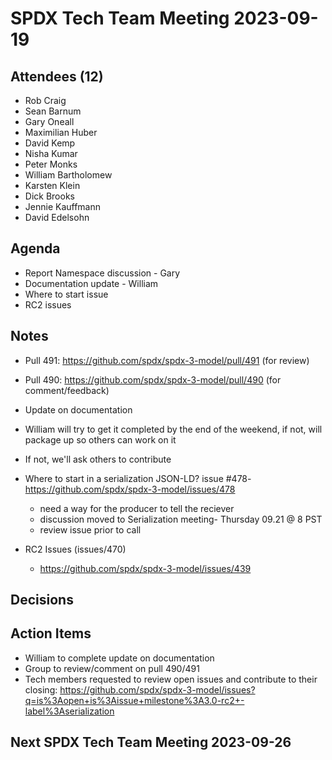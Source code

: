 # SPDX Tech Team Meeting 2023-09-19

## Attendees (12)
* Rob Craig
* Sean Barnum
* Gary Oneall
* Maximilian Huber
* David Kemp
* Nisha Kumar
* Peter Monks
* William Bartholomew
* Karsten Klein
* Dick Brooks
* Jennie Kauffmann
* David Edelsohn

## Agenda
* Report Namespace discussion - Gary
* Documentation update - William
* Where to start issue
* RC2 issues

## Notes
* Pull 491: https://github.com/spdx/spdx-3-model/pull/491 (for review)
* Pull 490: https://github.com/spdx/spdx-3-model/pull/490 (for comment/feedback)

*  Update on documentation
  * William will try to get it completed by the end of the weekend, if not, will package up so others can work on it
  * If not, we'll ask others to contribute

* Where to start in a serialization JSON-LD? issue #478- https://github.com/spdx/spdx-3-model/issues/478
  * need a way for the producer to tell the reciever
  * discussion moved to Serialization meeting- Thursday 09.21 @ 8 PST
  * review issue prior to call

* RC2 Issues (issues/470)
  * https://github.com/spdx/spdx-3-model/issues/439

## Decisions

## Action Items
* William to complete update on documentation
* Group to review/comment on pull 490/491
* Tech members requested to review open issues and contribute to their closing: https://github.com/spdx/spdx-3-model/issues?q=is%3Aopen+is%3Aissue+milestone%3A3.0-rc2+-label%3Aserialization

## Next SPDX Tech Team Meeting 2023-09-26
